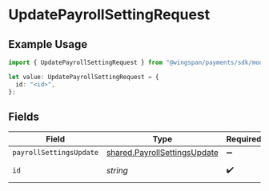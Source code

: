 # UpdatePayrollSettingRequest

## Example Usage

```typescript
import { UpdatePayrollSettingRequest } from "@wingspan/payments/sdk/models/operations";

let value: UpdatePayrollSettingRequest = {
  id: "<id>",
};
```

## Fields

| Field                                                                               | Type                                                                                | Required                                                                            | Description                                                                         |
| ----------------------------------------------------------------------------------- | ----------------------------------------------------------------------------------- | ----------------------------------------------------------------------------------- | ----------------------------------------------------------------------------------- |
| `payrollSettingsUpdate`                                                             | [shared.PayrollSettingsUpdate](../../../sdk/models/shared/payrollsettingsupdate.md) | :heavy_minus_sign:                                                                  | N/A                                                                                 |
| `id`                                                                                | *string*                                                                            | :heavy_check_mark:                                                                  | Unique identifier                                                                   |